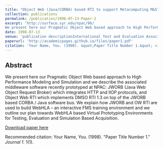 ```yaml
---
title: "Object Web (Java/CORBA) based RTI to support Metacomputing M&S"
collection: publications
permalink: /publication/1998-07-13-Paper-2
excerpt: 'http://surface.syr.edu/npac/96/
We present here our Pragmatic Object Web based approach to High Performance Modeling and Simulation and we describe the associated middleware software recently prototyped at NPAC: JWORB (Java Web Object Request Broker) which integrates HTTP and IIOP protocols, and Object Web RTI which implements DMSO RTI 1.3 on top of the JWORB based CORBA / Java software bus. We explain how JWORB and OW RTI are used to build WebHLA – an interactive FMS training environment and we outline our plan towards WebHLA based Virtual Prototyping Environments for Testing, Evaluation and Simulation Based Acquisition.'
date: 1998-07-13
venue: 'publication descriptionInternational Test and Evaluation Association Workshop (ITEA’98) , Aberdeen, MD, July 13-16'
paperurl: 'http://academicpages.github.io/files/paper1.pdf'
citation: 'Your Name, You. (1998). &quot;Paper Title Number 1.&quot; <i>Journal 1</i>. 1(1).'
---
```


Abstract
-------- 
We present here our Pragmatic Object Web based approach to High Performance Modeling and Simulation and we describe the associated middleware software recently prototyped at NPAC: JWORB (Java Web Object Request Broker) which integrates HTTP and IIOP protocols, and Object Web RTI which implements DMSO RTI 1.3 on top of the JWORB based CORBA / Java software bus. We explain how JWORB and OW RTI are used to build WebHLA – an interactive FMS training environment and we outline our plan towards WebHLA based Virtual Prototyping Environments for Testing, Evaluation and Simulation Based Acquisition.

[Download paper here](http://academicpages.github.io/files/paper1.pdf)

Recommended citation: Your Name, You. (1998). "Paper Title Number 1." <i>Journal 1</i>. 1(1).
